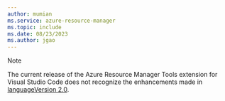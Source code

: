 ```yaml
---
author: mumian
ms.service: azure-resource-manager
ms.topic: include
ms.date: 08/23/2023
ms.author: jgao
---
```


> [!NOTE]
> The current release of the Azure Resource Manager Tools extension for Visual Studio Code does not recognize the enhancements made in [languageVersion 2.0](../articles/azure-resource-manager/templates/syntax.md#languageversion-20).
